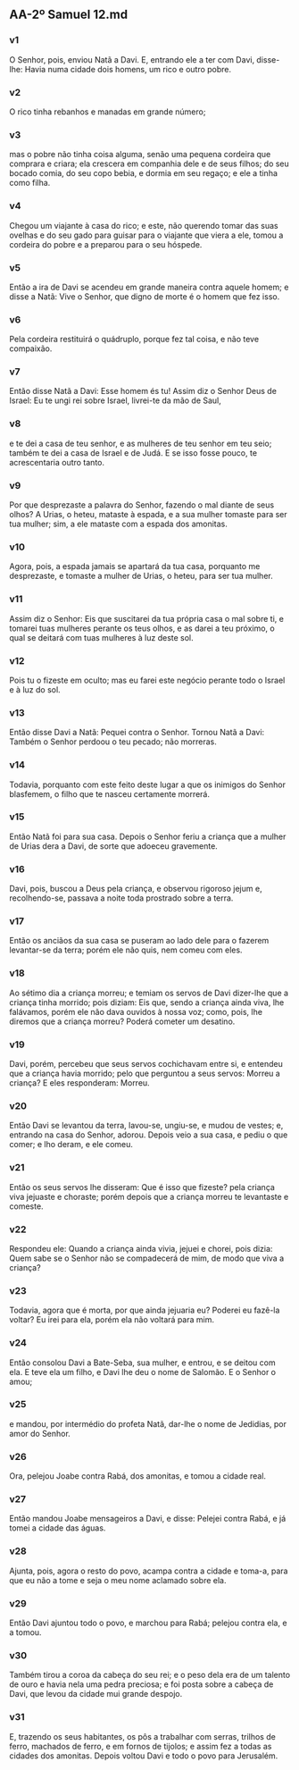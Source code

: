 ## AA-2º Samuel 12.md
### v1
 O Senhor, pois, enviou Natã a Davi. E, entrando ele a ter com Davi, disse-lhe: Havia numa cidade dois homens, um rico e outro pobre.
### v2
 O rico tinha rebanhos e manadas em grande número;
### v3
 mas o pobre não tinha coisa alguma, senão uma pequena cordeira que comprara e criara; ela crescera em companhia dele e de seus filhos; do seu bocado comia, do seu copo bebia, e dormia em seu regaço; e ele a tinha como filha.
### v4
 Chegou um viajante à casa do rico; e este, não querendo tomar das suas ovelhas e do seu gado para guisar para o viajante que viera a ele, tomou a cordeira do pobre e a preparou para o seu hóspede.
### v5
 Então a ira de Davi se acendeu em grande maneira contra aquele homem; e disse a Natã: Vive o Senhor, que digno de morte é o homem que fez isso.
### v6
 Pela cordeira restituirá o quádruplo, porque fez tal coisa, e não teve compaixão.
### v7
 Então disse Natã a Davi: Esse homem és tu! Assim diz o Senhor Deus de Israel: Eu te ungi rei sobre Israel, livrei-te da mão de Saul,
### v8
 e te dei a casa de teu senhor, e as mulheres de teu senhor em teu seio; também te dei a casa de Israel e de Judá. E se isso fosse pouco, te acrescentaria outro tanto.
### v9
 Por que desprezaste a palavra do Senhor, fazendo o mal diante de seus olhos? A Urias, o heteu, mataste à espada, e a sua mulher tomaste para ser tua mulher; sim, a ele mataste com a espada dos amonitas.
### v10
 Agora, pois, a espada jamais se apartará da tua casa, porquanto me desprezaste, e tomaste a mulher de Urias, o heteu, para ser tua mulher.
### v11
 Assim diz o Senhor: Eis que suscitarei da tua própria casa o mal sobre ti, e tomarei tuas mulheres perante os teus olhos, e as darei a teu próximo, o qual se deitará com tuas mulheres à luz deste sol.
### v12
 Pois tu o fizeste em oculto; mas eu farei este negócio perante todo o Israel e à luz do sol.
### v13
 Então disse Davi a Natã: Pequei contra o Senhor. Tornou Natã a Davi: Também o Senhor perdoou o teu pecado; não morreras.
### v14
 Todavia, porquanto com este feito deste lugar a que os inimigos do Senhor blasfemem, o filho que te nasceu certamente morrerá.
### v15
 Então Natã foi para sua casa. Depois o Senhor feriu a criança que a mulher de Urias dera a Davi, de sorte que adoeceu gravemente.
### v16
 Davi, pois, buscou a Deus pela criança, e observou rigoroso jejum e, recolhendo-se, passava a noite toda prostrado sobre a terra.
### v17
 Então os anciãos da sua casa se puseram ao lado dele para o fazerem levantar-se da terra; porém ele não quis, nem comeu com eles.
### v18
 Ao sétimo dia a criança morreu; e temiam os servos de Davi dizer-lhe que a criança tinha morrido; pois diziam: Eis que, sendo a criança ainda viva, lhe falávamos, porém ele não dava ouvidos à nossa voz; como, pois, lhe diremos que a criança morreu? Poderá cometer um desatino.
### v19
 Davi, porém, percebeu que seus servos cochichavam entre si, e entendeu que a criança havia morrido; pelo que perguntou a seus servos: Morreu a criança? E eles responderam: Morreu.
### v20
 Então Davi se levantou da terra, lavou-se, ungiu-se, e mudou de vestes; e, entrando na casa do Senhor, adorou. Depois veio a sua casa, e pediu o que comer; e lho deram, e ele comeu.
### v21
 Então os seus servos lhe disseram: Que é isso que fizeste? pela criança viva jejuaste e choraste; porém depois que a criança morreu te levantaste e comeste.
### v22
 Respondeu ele: Quando a criança ainda vivia, jejuei e chorei, pois dizia: Quem sabe se o Senhor não se compadecerá de mim, de modo que viva a criança?
### v23
 Todavia, agora que é morta, por que ainda jejuaria eu? Poderei eu fazê-la voltar? Eu irei para ela, porém ela não voltará para mim.
### v24
 Então consolou Davi a Bate-Seba, sua mulher, e entrou, e se deitou com ela. E teve ela um filho, e Davi lhe deu o nome de Salomão. E o Senhor o amou;
### v25
 e mandou, por intermédio do profeta Natã, dar-lhe o nome de Jedidias, por amor do Senhor.
### v26
 Ora, pelejou Joabe contra Rabá, dos amonitas, e tomou a cidade real.
### v27
 Então mandou Joabe mensageiros a Davi, e disse: Pelejei contra Rabá, e já tomei a cidade das águas.
### v28
 Ajunta, pois, agora o resto do povo, acampa contra a cidade e toma-a, para que eu não a tome e seja o meu nome aclamado sobre ela.
### v29
 Então Davi ajuntou todo o povo, e marchou para Rabá; pelejou contra ela, e a tomou.
### v30
 Também tirou a coroa da cabeça do seu rei; e o peso dela era de um talento de ouro e havia nela uma pedra preciosa; e foi posta sobre a cabeça de Davi, que levou da cidade mui grande despojo.
### v31
 E, trazendo os seus habitantes, os pôs a trabalhar com serras, trilhos de ferro, machados de ferro, e em fornos de tijolos; e assim fez a todas as cidades dos amonitas. Depois voltou Davi e todo o povo para Jerusalém.

